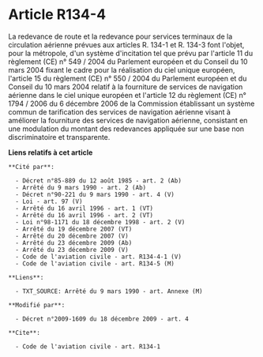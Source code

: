 # Article R134-4

La redevance de route et la redevance pour services terminaux de la circulation aérienne prévues aux articles R. 134-1 et R.
134-3 font l'objet, pour la métropole, d'un système d'incitation tel que prévu par l'article 11 du règlement (CE) n° 549 /
2004 du Parlement européen et du Conseil du 10 mars 2004 fixant le cadre pour la réalisation du ciel unique européen,
l'article 15 du règlement (CE) n° 550 / 2004 du Parlement européen et du Conseil du 10 mars 2004 relatif à la fourniture de
services de navigation aérienne dans le ciel unique européen et l'article 12 du règlement (CE) n° 1794 / 2006 du 6 décembre
2006 de la Commission établissant un système commun de tarification des services de navigation aérienne visant à améliorer la
fourniture des services de navigation aérienne, consistant en une modulation du montant des redevances appliquée sur une base
non discriminatoire et transparente.

**Liens relatifs à cet article**

	**Cité par**:

	  - Décret n°85-889 du 12 août 1985 - art. 2 (Ab)
	  - Arrêté du 9 mars 1990 - art. 2 (Ab)
	  - Décret n°90-221 du 9 mars 1990 - art. 4 (V)
	  - Loi - art. 97 (V)
	  - Arrêté du 16 avril 1996 - art. 1 (VT)
	  - Arrêté du 16 avril 1996 - art. 2 (VT)
	  - Loi n°98-1171 du 18 décembre 1998 - art. 2 (V)
	  - Arrêté du 19 décembre 2007 (VT)
	  - Arrêté du 20 décembre 2007 (V)
	  - Arrêté du 23 décembre 2009 (Ab)
	  - Arrêté du 23 décembre 2009 (V)
	  - Code de l'aviation civile - art. R134-4-1 (V)
	  - Code de l'aviation civile - art. R134-5 (M)

	**Liens**:

	  - TXT_SOURCE: Arrêté du 9 mars 1990 - art. Annexe (M)

	**Modifié par**:

	  - Décret n°2009-1609 du 18 décembre 2009 - art. 4

	**Cite**:

	  - Code de l'aviation civile - art. R134-1
